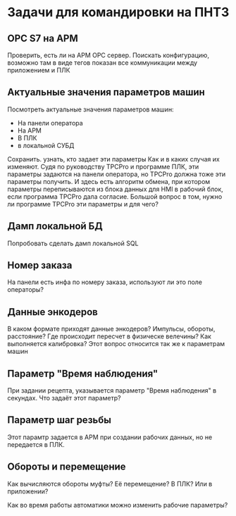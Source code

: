 # Задачи для командировки на ПНТЗ

## OPC S7 на АРМ
Проверить, есть ли на АРМ OPC сервер. Поискать конфигурацию, возможно там в виде тегов показан все коммуникации между приложением и ПЛК

## Актуальные значения параметров машин
Посмотреть актуальные значения параметров машин:
- На панели оператора
- На АРМ
- В ПЛК
- в локальной СУБД

Сохранить. узнать, кто задает эти параметры Как и в каких случая их изменяют.
Судя по руководству TPCPro и программе ПЛК, эти параметры задаются на панели оператора, но TPCPro должна тоже эти параметры получить. И здесь есть алгоритм обмена, при котором параметры переписываются из блока данных для HMI в рабочий блок, если программа TPCPro дала согласие.
Большой вопрос в том, нужно ли программе TPCPro эти параметры и для чего?

## Дамп локальной БД
Попробовать сделать дамп локальной SQL

## Номер заказа
На панели есть инфа по номеру заказа, используют ли это поле операторы?

## Данные энкодеров
В каком формате приходят данные энкодеров? Импульсы, обороты, расстояние? Где происходит пересчет в физическе велечины? Как выполняется калибровка?
Этот вопрос относится так же к параметрам машин

## Параметр "Время наблюдения"
При задании рецепта, указывается параметр "Время наблюдения" в секундах. Что задаёт этот параметр?

## Параметр шаг резьбы
Этот парамтр задается в АРМ при создании рабочих данных, но не передается в ПЛК.

## Обороты и перемещение
Как вычисляются обороты муфты? Её перемещение? В ПЛК? Или в приложении?

Как во время работы автоматики можно изменить рабочие параметры?
